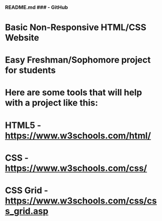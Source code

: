 ### README.md ### - GitHub


# Basic Non-Responsive HTML/CSS Website
# Easy Freshman/Sophomore project for students


# Here are some tools that will help with a project like this:

# HTML5 - https://www.w3schools.com/html/
# CSS - https://www.w3schools.com/css/
# CSS Grid - https://www.w3schools.com/css/css_grid.asp
